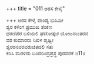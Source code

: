 +++
title = "011 ಅರಸ ಕೇಳೈ"

+++
ಅರಸ ಕೇಳೈ ಪಾಂಡ್ಯ ಭೂಮೀ  
ಶ್ವರ ಕಳಿಂಗ ಪ್ರಮುಖ ತೆಂಕಣ  
ಧರಣಿಪರ ಬಳಿಯಲಿ ಘಟೋತ್ಕಚ ಯೋಜನಾಂತರವ  
ವರ ಕುಮಾರರು ನಿಖಿಳ ಪೃಥ್ವೀ  
ಶ್ವರರನವರವರುಚಿತದಲಿ ಸತು  
ಕರಿಸಿ ಮರಳಿದು ಬಂದರಿಂದ್ರಪ್ರಸ್ಥ ಪುರವರಕೆ    ॥11॥